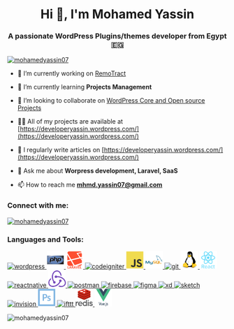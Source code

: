 <h1 align="center">Hi 👋, I'm Mohamed Yassin</h1>
<h3 align="center">A passionate WordPress Plugins/themes developer from Egypt 🇪🇬</h3>

<p align="left"> <a href="https://twitter.com/mohamedyassin07" target="blank"><img
            src="https://img.shields.io/twitter/follow/mohamedyassin07?logo=twitter&style=for-the-badge"
            alt="mohamedyassin07" /></a> </p>

- 🔭 I’m currently working on [RemoTract](https://remotract.com/)

- 🌱 I’m currently learning **Projects Management**

- 👯 I’m looking to collaborate on [WordPress Core and Open source
Projects](https://make.wordpress.org/core/handbook/contribute/)

- 👨‍💻 All of my projects are available at
[https://developeryassin.wordpress.com/](https://developeryassin.wordpress.com/)

- 📝 I regularly write articles on [https://developeryassin.wordpress.com/](https://developeryassin.wordpress.com/)

- 💬 Ask me about **Worpress development, Laravel, SaaS**

- 📫 How to reach me **mhmd.yassin07@gmail.com**

<h3 align="left">Connect with me:</h3>
<p align="left">
    <a href="https://twitter.com/mohamedyassin07" target="blank"><img align="center"
            src="https://raw.githubusercontent.com/rahuldkjain/github-profile-readme-generator/master/src/images/icons/Social/twitter.svg"
            alt="mohamedyassin07" height="30" width="40" /></a>
</p>

<h3 align="left">Languages and Tools:</h3>
<p align="left">
    </a>
    <a <a href="https://wordpress.org" target="_blank" rel="noreferrer"> <img
            src="https://www.vectorlogo.zone/logos/wordpress/wordpress-ar21.svg"
            alt="wordpress" width="80" height="40" /> </a><a href="https://www.php.net" target="_blank" rel="noreferrer"> <img
            src="https://raw.githubusercontent.com/devicons/devicon/master/icons/php/php-original.svg" alt="php"
            width="40" height="40" /> </a><a href="https://laravel.com/" target="_blank" rel="noreferrer"> <img
            src="https://raw.githubusercontent.com/devicons/devicon/master/icons/laravel/laravel-plain-wordmark.svg"
            alt="laravel" width="40" height="40" /> </a><a href="https://codeigniter.com" target="_blank" rel="noreferrer"> <img
            src="https://cdn.worldvectorlogo.com/logos/codeigniter.svg" alt="codeigniter" width="40" height="40" /> </a><a href="https://developer.mozilla.org/en-US/docs/Web/JavaScript" target="_blank" rel="noreferrer"> <img
            src="https://raw.githubusercontent.com/devicons/devicon/master/icons/javascript/javascript-original.svg"
            alt="javascript" width="40" height="40" /> </a><a href="https://www.mysql.com/" target="_blank" rel="noreferrer"> <img
            src="https://raw.githubusercontent.com/devicons/devicon/master/icons/mysql/mysql-original-wordmark.svg"
            alt="mysql" width="40" height="40" /> </a><a href="https://git-scm.com/" target="_blank" rel="noreferrer"> <img
            src="https://www.vectorlogo.zone/logos/git-scm/git-scm-icon.svg" alt="git" width="40" height="40" /> </a><a href="https://www.linux.org/" target="_blank" rel="noreferrer"> <img
            src="https://raw.githubusercontent.com/devicons/devicon/master/icons/linux/linux-original.svg" alt="linux"
            width="40" height="40" /> </a><a href="https://reactjs.org/" target="_blank" rel="noreferrer">
        <img src="https://raw.githubusercontent.com/devicons/devicon/master/icons/react/react-original-wordmark.svg"
            alt="react" width="40" height="40" /> </a><a href="https://reactnative.dev/" target="_blank" rel="noreferrer"> <img
            src="https://reactnative.dev/img/header_logo.svg" alt="reactnative" width="40" height="40" /> </a><a href="https://redux.js.org" target="_blank" rel="noreferrer">
        <img src="https://raw.githubusercontent.com/devicons/devicon/master/icons/redux/redux-original.svg" alt="redux"
            width="40" height="40" /> </a><a href="https://postman.com" target="_blank" rel="noreferrer"> <img
            src="https://www.vectorlogo.zone/logos/getpostman/getpostman-icon.svg" alt="postman" width="40"
            height="40" /> </a><a href="https://firebase.google.com/" target="_blank" rel="noreferrer"> <img
            src="https://www.vectorlogo.zone/logos/firebase/firebase-icon.svg" alt="firebase" width="40" height="40" />
    </a><a href="https://www.figma.com/" target="_blank" rel="noreferrer"> <img
            src="https://www.vectorlogo.zone/logos/figma/figma-icon.svg" alt="figma" width="40" height="40" /> </a><a href="https://www.adobe.com/products/xd.html" target="_blank" rel="noreferrer"> <img
            src="https://cdn.worldvectorlogo.com/logos/adobe-xd.svg" alt="xd" width="40" height="40" /> </a><a href="https://www.sketch.com/" target="_blank" rel="noreferrer"> <img
        src="https://www.vectorlogo.zone/logos/sketchapp/sketchapp-icon.svg" alt="sketch" width="40" height="40" /></a><a href="https://www.invisionapp.com/" target="_blank" rel="noreferrer"> <img
        src="https://www.vectorlogo.zone/logos/invisionapp/invisionapp-icon.svg" alt="invision" width="40"
        height="40" /> </a><a href="https://www.photoshop.com/en" target="_blank" rel="noreferrer"> <img
        src="https://raw.githubusercontent.com/devicons/devicon/master/icons/photoshop/photoshop-line.svg"
        alt="photoshop" width="40" height="40" /> </a><a href="https://ifttt.com/" target="_blank" rel="noreferrer"> <img
        src="https://www.vectorlogo.zone/logos/ifttt/ifttt-ar21.svg" alt="ifttt" width="40" height="40" /> </a><a href="https://redis.io" target="_blank" rel="noreferrer"> <img
        src="https://raw.githubusercontent.com/devicons/devicon/master/icons/redis/redis-original-wordmark.svg"
        alt="redis" width="40" height="40" /> </a><a href="https://vuejs.org/" target="_blank" rel="noreferrer"> <img
        src="https://raw.githubusercontent.com/devicons/devicon/master/icons/vuejs/vuejs-original-wordmark.svg"
        alt="vuejs" width="40" height="40" /> </a>
<p><img align="center"
        src="https://github-readme-stats.vercel.app/api/top-langs?username=mohamedyassin07&show_icons=true&locale=en&layout=compact"
        alt="mohamedyassin07" /></p>
